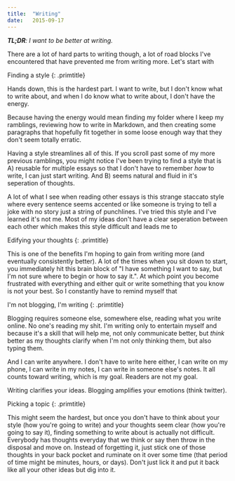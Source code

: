 ```yaml
---
title:	"Writing"
date:	2015-09-17
---
```


*__TL;DR__: I want to be better at writing.*

There are a lot of hard parts to writing though, a lot of road blocks I've encountered that have prevented me from writing more. Let's start with


Finding a style
{: .primtitle}

Hands down, this is the hardest part. I want to write, but I don't know what to write about, and when I do know what to write about, I don't have the energy.

Because having the energy would mean finding my folder where I keep my ramblings, reviewing how to write in Markdown, and then creating some paragraphs that hopefully fit together in some loose enough way that they don't seem totally erratic.

Having a style streamlines all of this. If you scroll past some of my more previous ramblings, you might notice I've been trying to find a style that is A) reusable for multiple essays so that I don't have to remember *how* to write, I can just start writing. And B) seems natural and fluid in it's seperation of thoughts.

A lot of what I see when reading other essays is this strange staccato style where every sentence seems accented or like someone is trying to tell a joke with no story just a string of punchlines. I've tried this style and I've learned it's not me. Most of my ideas don't have a clear seperation between each other which makes this style difficult and leads me to


Edifying your thoughts
{: .primtitle}

This is one of the benefits I'm hoping to gain from writing more (and eventually consistently better). A lot of the times when you sit down to start, you immediately hit this brain block of "I have something I want to say, but I'm not sure where to begin or how to say it.". At which point you become frustrated with everything and either quit or write something that you know is not your best. So I constantly have to remind myself that


I'm not blogging, I'm writing
{: .primtitle}

Blogging requires someone else, somewhere else, reading what you write online. No one's reading my shit. I'm writing only to entertain myself and because it's a skill that will help me, not only communicate better, but *think* better as my thoughts clarify when I'm not only thinking them, but also typing them.

And I can write anywhere. I don't have to write here either, I can write on my phone, I can write in my notes, I can write in someone else's notes. It all counts toward writing, which is my goal. Readers are not my goal.

Writing clarifies your ideas. Blogging amplifies your emotions (think twitter).


Picking a topic
{: .primtitle}

This might seem the hardest, but once you don't have to think about your style (how you're going to write) and your thoughts seem clear (how you're going to say it), finding something to write about is actually not difficult. Everybody has thoughts everyday that we think or say then throw in the disposal and move on. Instead of forgetting it, just stick one of those thoughts in your back pocket and ruminate on it over some time (that period of time might be minutes, hours, or days). Don't just lick it and put it back like all your other ideas but dig into it.